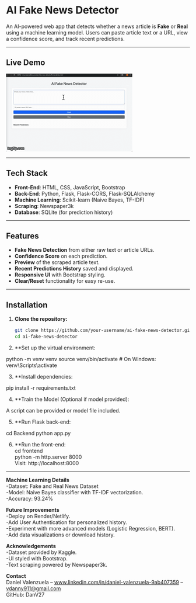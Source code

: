 # AI Fake News Detector

An AI-powered web app that detects whether a news article is **Fake** or **Real** using a machine learning model. Users can paste article text or a URL, view a confidence score, and track recent predictions.

---

## Live Demo
![Fake News Detector Demo](https://github.com/DanV27/ai-fake-news-detector/blob/main/Frontend/demo.gif)




---

## Tech Stack

- **Front-End**: HTML, CSS, JavaScript, Bootstrap
- **Back-End**: Python, Flask, Flask-CORS, Flask-SQLAlchemy
- **Machine Learning**: Scikit-learn (Naive Bayes, TF-IDF)
- **Scraping**: Newspaper3k
- **Database**: SQLite (for prediction history)

---

## Features

- **Fake News Detection** from either raw text or article URLs.
- **Confidence Score** on each prediction.
- **Preview** of the scraped article text.
- **Recent Predictions History** saved and displayed.
- **Responsive UI** with Bootstrap styling.
- **Clear/Reset** functionality for easy re-use.

---

## Installation

1. **Clone the repository:**
   ```bash
   git clone https://github.com/your-username/ai-fake-news-detector.git
   cd ai-fake-news-detector
2. **Set up the virtual environment:

python -m venv venv
source venv/bin/activate  # On Windows: venv\Scripts\activate

3. **Install dependencies:

pip install -r requirements.txt

4. **Train the Model (Optional if model provided):

A script can be provided or model file included.

5. **Run Flask back-end:

cd Backend
python app.py

6. **Run the front-end:<br>
cd frontend<br>
python -m http.server 8000<br>
Visit: http://localhost:8000<br>
---
**Machine Learning Details**<br>
-Dataset: Fake and Real News Dataset<br>
-Model: Naive Bayes classifier with TF-IDF vectorization.<br>
-Accuracy: 93.24%<br>

**Future Improvements**<br>
-Deploy on Render/Netlify.<br>
-Add User Authentication for personalized history.<br>
-Experiment with more advanced models (Logistic Regression, BERT).<br>
-Add data visualizations or download history.<br>

**Acknowledgements**<br>
-Dataset provided by Kaggle.<br>
-UI styled with Bootstrap.<br>
-Text scraping powered by Newspaper3k.<br>

**Contact**<br>
Daniel Valenzuela – www.linkedin.com/in/daniel-valenzuela-9ab407359 – vdanny911@gmail.com<br>
GitHub: DanV27<br>
